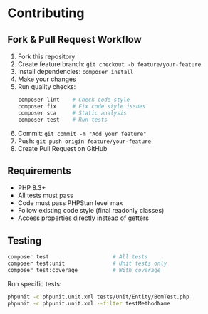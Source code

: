 # Contributing

## Fork & Pull Request Workflow

1. Fork this repository
2. Create feature branch: `git checkout -b feature/your-feature`
3. Install dependencies: `composer install`
4. Make your changes
5. Run quality checks:
   ```bash
   composer lint    # Check code style
   composer fix     # Fix code style issues
   composer sca     # Static analysis
   composer test    # Run tests
   ```
6. Commit: `git commit -m "Add your feature"`
7. Push: `git push origin feature/your-feature`
8. Create Pull Request on GitHub

## Requirements

- PHP 8.3+
- All tests must pass
- Code must pass PHPStan level max
- Follow existing code style (final readonly classes)
- Access properties directly instead of getters

## Testing

```bash
composer test                    # All tests
composer test:unit               # Unit tests only
composer test:coverage           # With coverage
```

Run specific tests:
```bash
phpunit -c phpunit.unit.xml tests/Unit/Entity/BomTest.php
phpunit -c phpunit.unit.xml --filter testMethodName
```